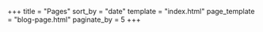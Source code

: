 +++
title = "Pages"
sort_by = "date"
template = "index.html"
page_template = "blog-page.html"
paginate_by = 5
+++
